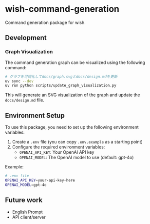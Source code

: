 # wish-command-generation

Command generation package for wish.

## Development

### Graph Visualization

The command generation graph can be visualized using the following command:

```bash
# グラフを可視化してdocs/graph.svgとdocs/design.mdを更新
uv sync --dev
uv run python scripts/update_graph_visualization.py
```

This will generate an SVG visualization of the graph and update the `docs/design.md` file.

## Environment Setup

To use this package, you need to set up the following environment variables:

1. Create a `.env` file (you can copy `.env.example` as a starting point)
2. Configure the required environment variables:
   - `OPENAI_API_KEY`: Your OpenAI API key
   - `OPENAI_MODEL`: The OpenAI model to use (default: gpt-4o)

Example:

```bash
# .env file
OPENAI_API_KEY=your-api-key-here
OPENAI_MODEL=gpt-4o
```

## Future work

- English Prompt
- API client/server
